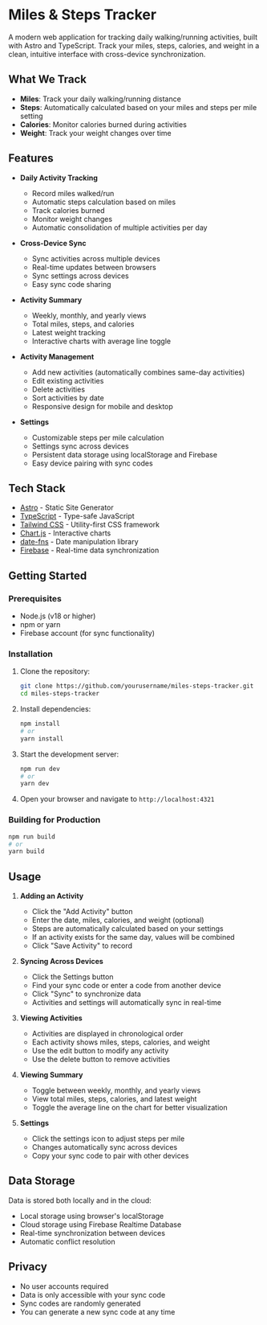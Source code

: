 # Miles & Steps Tracker

A modern web application for tracking daily walking/running activities, built with Astro and TypeScript. Track your miles, steps, calories, and weight in a clean, intuitive interface with cross-device synchronization.

## What We Track

- **Miles**: Track your daily walking/running distance
- **Steps**: Automatically calculated based on your miles and steps per mile setting
- **Calories**: Monitor calories burned during activities
- **Weight**: Track your weight changes over time

## Features

- **Daily Activity Tracking**
  - Record miles walked/run
  - Automatic steps calculation based on miles
  - Track calories burned
  - Monitor weight changes
  - Automatic consolidation of multiple activities per day

- **Cross-Device Sync**
  - Sync activities across multiple devices
  - Real-time updates between browsers
  - Sync settings across devices
  - Easy sync code sharing

- **Activity Summary**
  - Weekly, monthly, and yearly views
  - Total miles, steps, and calories
  - Latest weight tracking
  - Interactive charts with average line toggle

- **Activity Management**
  - Add new activities (automatically combines same-day activities)
  - Edit existing activities
  - Delete activities
  - Sort activities by date
  - Responsive design for mobile and desktop

- **Settings**
  - Customizable steps per mile calculation
  - Settings sync across devices
  - Persistent data storage using localStorage and Firebase
  - Easy device pairing with sync codes

## Tech Stack

- [Astro](https://astro.build/) - Static Site Generator
- [TypeScript](https://www.typescriptlang.org/) - Type-safe JavaScript
- [Tailwind CSS](https://tailwindcss.com/) - Utility-first CSS framework
- [Chart.js](https://www.chartjs.org/) - Interactive charts
- [date-fns](https://date-fns.org/) - Date manipulation library
- [Firebase](https://firebase.google.com/) - Real-time data synchronization

## Getting Started

### Prerequisites

- Node.js (v18 or higher)
- npm or yarn
- Firebase account (for sync functionality)

### Installation

1. Clone the repository:
   ```bash
   git clone https://github.com/yourusername/miles-steps-tracker.git
   cd miles-steps-tracker
   ```

2. Install dependencies:
   ```bash
   npm install
   # or
   yarn install
   ```

3. Start the development server:
   ```bash
   npm run dev
   # or
   yarn dev
   ```

4. Open your browser and navigate to `http://localhost:4321`

### Building for Production

```bash
npm run build
# or
yarn build
```

## Usage

1. **Adding an Activity**
   - Click the "Add Activity" button
   - Enter the date, miles, calories, and weight (optional)
   - Steps are automatically calculated based on your settings
   - If an activity exists for the same day, values will be combined
   - Click "Save Activity" to record

2. **Syncing Across Devices**
   - Click the Settings button
   - Find your sync code or enter a code from another device
   - Click "Sync" to synchronize data
   - Activities and settings will automatically sync in real-time

3. **Viewing Activities**
   - Activities are displayed in chronological order
   - Each activity shows miles, steps, calories, and weight
   - Use the edit button to modify any activity
   - Use the delete button to remove activities

4. **Viewing Summary**
   - Toggle between weekly, monthly, and yearly views
   - View total miles, steps, calories, and latest weight
   - Toggle the average line on the chart for better visualization

5. **Settings**
   - Click the settings icon to adjust steps per mile
   - Changes automatically sync across devices
   - Copy your sync code to pair with other devices

## Data Storage

Data is stored both locally and in the cloud:
- Local storage using browser's localStorage
- Cloud storage using Firebase Realtime Database
- Real-time synchronization between devices
- Automatic conflict resolution

## Privacy

- No user accounts required
- Data is only accessible with your sync code
- Sync codes are randomly generated
- You can generate a new sync code at any time
